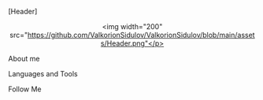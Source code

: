 [Header] <p align="center"> <img width="200" src="https://github.com/ValkorionSidulov/ValkorionSidulov/blob/main/assets/Header.png"</p>

About me

Languages and Tools

Follow Me

